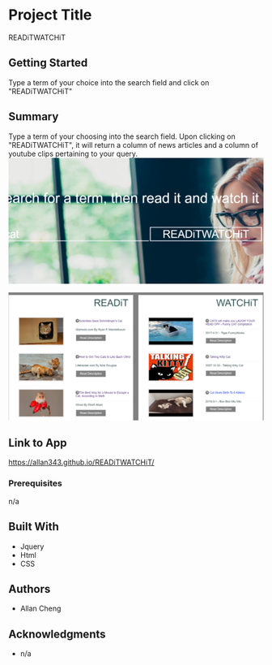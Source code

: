 # Project Title

READiTWATCHiT

## Getting Started

Type a term of your choice into the search field and click on "READiTWATCHiT"

## Summary

Type a term of your choosing into the search field.  Upon clicking on "READiTWATCHiT", it will return a column of news articles and a column of 
youtube clips pertaining to your query.  
![](Capstone.png)

![](Capstone2.png)

## Link to App

https://allan343.github.io/READiTWATCHiT/

### Prerequisites

n/a


## Built With

* Jquery
* Html
* CSS


## Authors

* Allan Cheng

## Acknowledgments

* n/a

